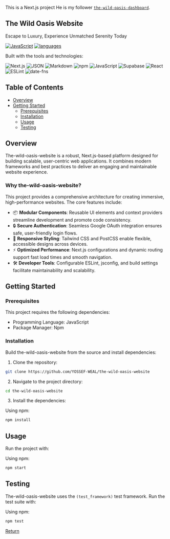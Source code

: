 This is a Next.js project He is my follower [`the-wild-oasis-dashboard`](https://the-wild-oasis-lake-psi.vercel.app/).

## The Wild Oasis Website

Escape to Luxury, Experience Unmatched Serenity Today

[![JavaScript](https://img.shields.io/github/languages/percentage/YOSSEF-WEAL/the-wild-oasis-website/JavaScript)](https://github.com/YOSSEF-WEAL/the-wild-oasis-website)
[![languages](https://img.shields.io/github/languages/count/YOSSEF-WEAL/the-wild-oasis-website)](https://github.com/YOSSEF-WEAL/the-wild-oasis-website)

Built with the tools and technologies:

![Next.js](https://img.shields.io/badge/Next.js-000000?style=for-the-badge&logo=next.js&logoColor=white)
![JSON](https://img.shields.io/badge/JSON-000000?style=for-the-badge&logo=json&logoColor=white)
![Markdown](https://img.shields.io/badge/Markdown-000000?style=for-the-badge&logo=markdown&logoColor=white)
![npm](https://img.shields.io/badge/npm-CB3837?style=for-the-badge&logo=npm&logoColor=white)
![JavaScript](https://img.shields.io/badge/JavaScript-F7DF1E?style=for-the-badge&logo=javascript&logoColor=black)
![Supabase](https://img.shields.io/badge/Supabase-3ECF8E?style=for-the-badge&logo=supabase&logoColor=white)
![React](https://img.shields.io/badge/React-61DAFB?style=for-the-badge&logo=react&logoColor=black)
![ESLint](https://img.shields.io/badge/ESLint-4B32C3?style=for-the-badge&logo=eslint&logoColor=white)
![date-fns](https://img.shields.io/badge/date--fns-2D3238?style=for-the-badge&logo=date-fns&logoColor=white)

## Table of Contents

- [Overview](#overview)
- [Getting Started](#getting-started)
  - [Prerequisites](#prerequisites)
  - [Installation](#installation)
  - [Usage](#usage)
  - [Testing](#testing)

## Overview

The-wild-oasis-website is a robust, Next.js-based platform designed for building scalable, user-centric web applications. It combines modern frameworks and best practices to deliver an engaging and maintainable website experience.

### Why the-wild-oasis-website?

This project provides a comprehensive architecture for creating immersive, high-performance websites. The core features include:

- 📦 **Modular Components**: Reusable UI elements and context providers streamline development and promote code consistency.
- 🔒 **Secure Authentication**: Seamless Google OAuth integration ensures safe, user-friendly login flows.
- 🎨 **Responsive Styling**: Tailwind CSS and PostCSS enable flexible, accessible designs across devices.
- ⚡ **Optimized Performance**: Next.js configurations and dynamic routing support fast load times and smooth navigation.
- 🛠️ **Developer Tools**: Configurable ESLint, jsconfig, and build settings facilitate maintainability and scalability.

## Getting Started

### Prerequisites

This project requires the following dependencies:

- Programming Language: JavaScript
- Package Manager: Npm

### Installation

Build the-wild-oasis-website from the source and install dependencies:

1. Clone the repository:

```bash
git clone https://github.com/YOSSEF-WEAL/the-wild-oasis-website
```

2. Navigate to the project directory:

```bash
cd the-wild-oasis-website
```

3. Install the dependencies:

Using npm:

```bash
npm install
```

## Usage

Run the project with:

Using npm:

```bash
npm start
```

## Testing

The-wild-oasis-website uses the `(test_framework)` test framework. Run the test suite with:

Using npm:

```bash
npm test
```

[Return](#table-of-contents)
